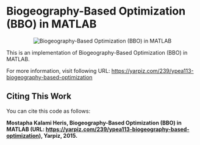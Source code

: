 # Biogeography-Based Optimization (BBO) in MATLAB

<p align="center">
    <img src="https://yarpiz.com/wp-content/uploads/2015/09/ypea113-biogeography-based-optimization.jpg" alt="Biogeography-Based Optimization (BBO) in MATLAB">
</p>

This is an implementation of Biogeography-Based Optimization (BBO) in MATLAB.

For more information, visit following URL:
https://yarpiz.com/239/ypea113-biogeography-based-optimization

## Citing This Work
You can cite this code as follows:

**Mostapha Kalami Heris, Biogeography-Based Optimization (BBO) in MATLAB (URL: https://yarpiz.com/239/ypea113-biogeography-based-optimization), Yarpiz, 2015.**
